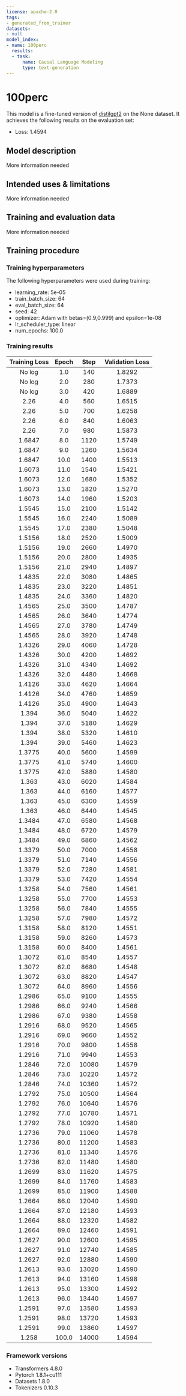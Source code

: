 ```yaml
---
license: apache-2.0
tags:
- generated_from_trainer
datasets:
- null
model_index:
- name: 100perc
  results:
  - task:
      name: Causal Language Modeling
      type: text-generation
---
```


<!-- This model card has been generated automatically according to the information the Trainer had access to. You
should probably proofread and complete it, then remove this comment. -->

# 100perc

This model is a fine-tuned version of [distilgpt2](https://huggingface.co/distilgpt2) on the None dataset.
It achieves the following results on the evaluation set:
- Loss: 1.4594

## Model description

More information needed

## Intended uses & limitations

More information needed

## Training and evaluation data

More information needed

## Training procedure

### Training hyperparameters

The following hyperparameters were used during training:
- learning_rate: 5e-05
- train_batch_size: 64
- eval_batch_size: 64
- seed: 42
- optimizer: Adam with betas=(0.9,0.999) and epsilon=1e-08
- lr_scheduler_type: linear
- num_epochs: 100.0

### Training results

| Training Loss | Epoch | Step  | Validation Loss |
|:-------------:|:-----:|:-----:|:---------------:|
| No log        | 1.0   | 140   | 1.8292          |
| No log        | 2.0   | 280   | 1.7373          |
| No log        | 3.0   | 420   | 1.6889          |
| 2.26          | 4.0   | 560   | 1.6515          |
| 2.26          | 5.0   | 700   | 1.6258          |
| 2.26          | 6.0   | 840   | 1.6063          |
| 2.26          | 7.0   | 980   | 1.5873          |
| 1.6847        | 8.0   | 1120  | 1.5749          |
| 1.6847        | 9.0   | 1260  | 1.5634          |
| 1.6847        | 10.0  | 1400  | 1.5513          |
| 1.6073        | 11.0  | 1540  | 1.5421          |
| 1.6073        | 12.0  | 1680  | 1.5352          |
| 1.6073        | 13.0  | 1820  | 1.5270          |
| 1.6073        | 14.0  | 1960  | 1.5203          |
| 1.5545        | 15.0  | 2100  | 1.5142          |
| 1.5545        | 16.0  | 2240  | 1.5089          |
| 1.5545        | 17.0  | 2380  | 1.5048          |
| 1.5156        | 18.0  | 2520  | 1.5009          |
| 1.5156        | 19.0  | 2660  | 1.4970          |
| 1.5156        | 20.0  | 2800  | 1.4935          |
| 1.5156        | 21.0  | 2940  | 1.4897          |
| 1.4835        | 22.0  | 3080  | 1.4865          |
| 1.4835        | 23.0  | 3220  | 1.4851          |
| 1.4835        | 24.0  | 3360  | 1.4820          |
| 1.4565        | 25.0  | 3500  | 1.4787          |
| 1.4565        | 26.0  | 3640  | 1.4774          |
| 1.4565        | 27.0  | 3780  | 1.4749          |
| 1.4565        | 28.0  | 3920  | 1.4748          |
| 1.4326        | 29.0  | 4060  | 1.4728          |
| 1.4326        | 30.0  | 4200  | 1.4692          |
| 1.4326        | 31.0  | 4340  | 1.4692          |
| 1.4326        | 32.0  | 4480  | 1.4668          |
| 1.4126        | 33.0  | 4620  | 1.4664          |
| 1.4126        | 34.0  | 4760  | 1.4659          |
| 1.4126        | 35.0  | 4900  | 1.4643          |
| 1.394         | 36.0  | 5040  | 1.4622          |
| 1.394         | 37.0  | 5180  | 1.4629          |
| 1.394         | 38.0  | 5320  | 1.4610          |
| 1.394         | 39.0  | 5460  | 1.4623          |
| 1.3775        | 40.0  | 5600  | 1.4599          |
| 1.3775        | 41.0  | 5740  | 1.4600          |
| 1.3775        | 42.0  | 5880  | 1.4580          |
| 1.363         | 43.0  | 6020  | 1.4584          |
| 1.363         | 44.0  | 6160  | 1.4577          |
| 1.363         | 45.0  | 6300  | 1.4559          |
| 1.363         | 46.0  | 6440  | 1.4545          |
| 1.3484        | 47.0  | 6580  | 1.4568          |
| 1.3484        | 48.0  | 6720  | 1.4579          |
| 1.3484        | 49.0  | 6860  | 1.4562          |
| 1.3379        | 50.0  | 7000  | 1.4558          |
| 1.3379        | 51.0  | 7140  | 1.4556          |
| 1.3379        | 52.0  | 7280  | 1.4581          |
| 1.3379        | 53.0  | 7420  | 1.4554          |
| 1.3258        | 54.0  | 7560  | 1.4561          |
| 1.3258        | 55.0  | 7700  | 1.4553          |
| 1.3258        | 56.0  | 7840  | 1.4555          |
| 1.3258        | 57.0  | 7980  | 1.4572          |
| 1.3158        | 58.0  | 8120  | 1.4551          |
| 1.3158        | 59.0  | 8260  | 1.4573          |
| 1.3158        | 60.0  | 8400  | 1.4561          |
| 1.3072        | 61.0  | 8540  | 1.4557          |
| 1.3072        | 62.0  | 8680  | 1.4548          |
| 1.3072        | 63.0  | 8820  | 1.4547          |
| 1.3072        | 64.0  | 8960  | 1.4556          |
| 1.2986        | 65.0  | 9100  | 1.4555          |
| 1.2986        | 66.0  | 9240  | 1.4566          |
| 1.2986        | 67.0  | 9380  | 1.4558          |
| 1.2916        | 68.0  | 9520  | 1.4565          |
| 1.2916        | 69.0  | 9660  | 1.4552          |
| 1.2916        | 70.0  | 9800  | 1.4558          |
| 1.2916        | 71.0  | 9940  | 1.4553          |
| 1.2846        | 72.0  | 10080 | 1.4579          |
| 1.2846        | 73.0  | 10220 | 1.4572          |
| 1.2846        | 74.0  | 10360 | 1.4572          |
| 1.2792        | 75.0  | 10500 | 1.4564          |
| 1.2792        | 76.0  | 10640 | 1.4576          |
| 1.2792        | 77.0  | 10780 | 1.4571          |
| 1.2792        | 78.0  | 10920 | 1.4580          |
| 1.2736        | 79.0  | 11060 | 1.4578          |
| 1.2736        | 80.0  | 11200 | 1.4583          |
| 1.2736        | 81.0  | 11340 | 1.4576          |
| 1.2736        | 82.0  | 11480 | 1.4580          |
| 1.2699        | 83.0  | 11620 | 1.4575          |
| 1.2699        | 84.0  | 11760 | 1.4583          |
| 1.2699        | 85.0  | 11900 | 1.4588          |
| 1.2664        | 86.0  | 12040 | 1.4590          |
| 1.2664        | 87.0  | 12180 | 1.4593          |
| 1.2664        | 88.0  | 12320 | 1.4582          |
| 1.2664        | 89.0  | 12460 | 1.4591          |
| 1.2627        | 90.0  | 12600 | 1.4595          |
| 1.2627        | 91.0  | 12740 | 1.4585          |
| 1.2627        | 92.0  | 12880 | 1.4590          |
| 1.2613        | 93.0  | 13020 | 1.4590          |
| 1.2613        | 94.0  | 13160 | 1.4598          |
| 1.2613        | 95.0  | 13300 | 1.4592          |
| 1.2613        | 96.0  | 13440 | 1.4597          |
| 1.2591        | 97.0  | 13580 | 1.4593          |
| 1.2591        | 98.0  | 13720 | 1.4593          |
| 1.2591        | 99.0  | 13860 | 1.4597          |
| 1.258         | 100.0 | 14000 | 1.4594          |


### Framework versions

- Transformers 4.8.0
- Pytorch 1.8.1+cu111
- Datasets 1.8.0
- Tokenizers 0.10.3
